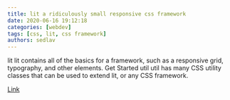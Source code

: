 ```yaml
---
title: lit a ridiculously small responsive css framework
date: 2020-06-16 19:12:18
categories: [webdev]
tags: [css, lit, css framework]
authors: sedlav
---
```


lit lit contains all of the basics for a framework, such as a responsive grid, typography, and other elements. Get Started util util has many CSS utility classes that can be used to extend lit, or any CSS framework.

[Link](https://ajusa.github.io/lit/)
